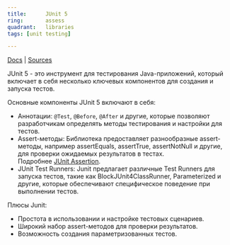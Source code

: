 ```yaml
---
title:      JUnit 5
ring:       assess
quadrant:   libraries
tags: [unit testing]

---
```


[Docs](https://junit.org/junit5/docs/current/user-guide/) | [Sources](https://github.com/junit-team/junit5/)

JUnit 5 - это инструмент для тестирования Java-приложений, который включает в себя несколько ключевых компонентов для создания и запуска тестов.

Основные компоненты JUnit 5 включают в себя:

- Аннотации: `@Test`, `@Before`, `@After` и другие, которые позволяют разработчикам определять методы тестирования и настройки для тестов.
- Assert-методы: Библиотека предоставляет разнообразные assert-методы, например assertEquals, assertTrue, assertNotNull и другие, для проверки ожидаемых результатов в тестах.  
  Подробнее [JUnit Assertion](/libraries/junit-assertion/).
- JUnit Test Runners: Junit предлагает различные Test Runners для запуска тестов, такие как BlockJUnit4ClassRunner, Parameterized и другие, которые обеспечивают специфическое поведение при выполнении тестов.

Плюсы Junit:

- Простота в использовании и настройке тестовых сценариев.
- Широкий набор assert-методов для проверки результатов.
- Возможность создания параметризованных тестов.
